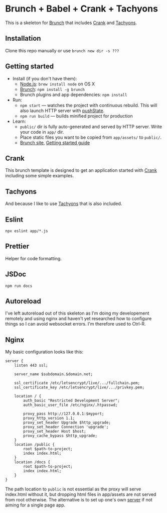 # Brunch + Babel + Crank + Tachyons

This is a skeleton for [Brunch](http://brunch.io) that includes [Crank](https://crank.js.org/) and [Tachyons](https://tachyons.io/).

## Installation

Clone this repo manually or use `brunch new dir -s ???`

## Getting started

* Install (if you don't have them):
    * [Node.js](http://nodejs.org): `brew install node` on OS X
    * [Brunch](http://brunch.io): `npm install -g brunch`
    * Brunch plugins and app dependencies: `npm install`
* Run:
    * `npm start` — watches the project with continuous rebuild. This will also launch HTTP server with [pushState](https://developer.mozilla.org/en-US/docs/Web/Guide/API/DOM/Manipulating_the_browser_history).
    * `npm run build` — builds minified project for production
* Learn:
    * `public/` dir is fully auto-generated and served by HTTP server.  Write your code in `app/` dir.
    * Place static files you want to be copied from `app/assets/` to `public/`.
    * [Brunch site](http://brunch.io), [Getting started guide](https://github.com/brunch/brunch-guide#readme)

## Crank

This brunch template is designed to get an application started with [Crank](https://crank.js.org/) including some simple examples.

## Tachyons

And because I like to use [Tachyons](https://tachyons.io/) that is also included.

## Eslint

```
npx eslint app/*.js
```

## Prettier

Helper for code formatting.

## JSDoc

```
npm run docs
```

## Autoreload

I've left autoreload out of this skeleton as I'm doing my developement remotely and using nginx and haven't yet researched how to configure things so I can avoid websocket errors. I'm therefore used to Ctrl-R.

## Nginx

My basic configuration looks like this:

```
server {
	listen 443 ssl;

	server_name $subdomain.$domain.net;

	ssl_certificate /etc/letsencrypt/live/.../fullchain.pem;
	ssl_certificate_key /etc/letsencrypt/live/.../privkey.pem;

	location / {
		auth_basic "Restricted Development Server";
		auth_basic_user_file /etc/nginx/.htpasswd;

		proxy_pass http://127.0.0.1:$myport;
		proxy_http_version 1.1;
		proxy_set_header Upgrade $http_upgrade;
		proxy_set_header Connection 'upgrade';
		proxy_set_header Host $host;
		proxy_cache_bypass $http_upgrade;
	}
	location /public {
		root $path-to-project;
		index index.html;
	}
	location /docs {
		root $path-to-project;
		index index.html;
	}
}
```

The path location to `public` is not essential as the proxy will serve
index.html without it, but dropping html files in app/assets are not served
from root otherwise. The alternative is to set up one's own [server](https://github.com/brunch/brunch-guide/blob/master/content/en/chapter10-web-server.md#writing-your-own-server) if not aiming for a single page app.

